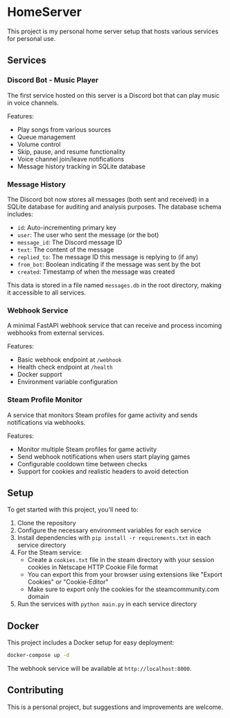# HomeServer

This project is my personal home server setup that hosts various services for personal use.

## Services

### Discord Bot - Music Player

The first service hosted on this server is a Discord bot that can play music in voice channels. 

Features:
- Play songs from various sources
- Queue management
- Volume control
- Skip, pause, and resume functionality
- Voice channel join/leave notifications
- Message history tracking in SQLite database

### Message History

The Discord bot now stores all messages (both sent and received) in a SQLite database for auditing and analysis purposes. The database schema includes:
- `id`: Auto-incrementing primary key
- `user`: The user who sent the message (or the bot)
- `message_id`: The Discord message ID
- `text`: The content of the message
- `replied_to`: The message ID this message is replying to (if any)
- `from_bot`: Boolean indicating if the message was sent by the bot
- `created`: Timestamp of when the message was created

This data is stored in a file named `messages.db` in the root directory, making it accessible to all services.

### Webhook Service

A minimal FastAPI webhook service that can receive and process incoming webhooks from external services.

Features:
- Basic webhook endpoint at `/webhook`
- Health check endpoint at `/health`
- Docker support
- Environment variable configuration

### Steam Profile Monitor

A service that monitors Steam profiles for game activity and sends notifications via webhooks.

Features:
- Monitor multiple Steam profiles for game activity
- Send webhook notifications when users start playing games
- Configurable cooldown time between checks
- Support for cookies and realistic headers to avoid detection

## Setup

To get started with this project, you'll need to:

1. Clone the repository
2. Configure the necessary environment variables for each service
3. Install dependencies with `pip install -r requirements.txt` in each service directory
4. For the Steam service:
   - Create a `cookies.txt` file in the steam directory with your session cookies in Netscape HTTP Cookie File format
   - You can export this from your browser using extensions like "Export Cookies" or "Cookie-Editor"
   - Make sure to export only the cookies for the steamcommunity.com domain
5. Run the services with `python main.py` in each service directory

## Docker

This project includes a Docker setup for easy deployment:

```bash
docker-compose up -d
```

The webhook service will be available at `http://localhost:8000`.

## Contributing

This is a personal project, but suggestions and improvements are welcome.